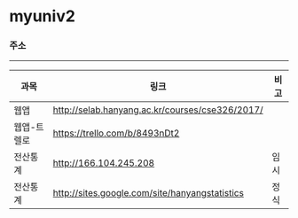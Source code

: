 # myuniv2
### 주소
***

| 과목 | 링크 | 비고 |
| --- | --- | --- |
| 웹앱 | http://selab.hanyang.ac.kr/courses/cse326/2017/ | |
| 웹앱-트렐로 | https://trello.com/b/8493nDt2 | |
| 전산통계 | http://166.104.245.208 | 임시 |
| 전산통계 | http://sites.google.com/site/hanyangstatistics | 정식 |
